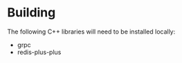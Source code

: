 
# Building

The following C++ libraries will need to be installed locally:

- grpc
- redis-plus-plus
